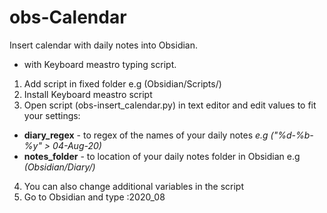 # obs-Calendar

Insert calendar with daily notes into Obsidian.
- with Keyboard meastro typing script.

1. Add script in fixed folder e.g (Obsidian/Scripts/)
2. Install Keyboard meastro script
3. Open script (obs-insert_calendar.py) in text editor and edit values to fit your settings:
  - __diary_regex__ - to regex of the names of your daily notes _e.g ("%d-%b-%y" > 04-Aug-20)_
  - __notes_folder__ - to location of your daily notes folder in Obsidian e.g _(Obsidian/Diary/)_
4. You can also change additional variables in the script
5. Go to Obsidian and type :2020_08
